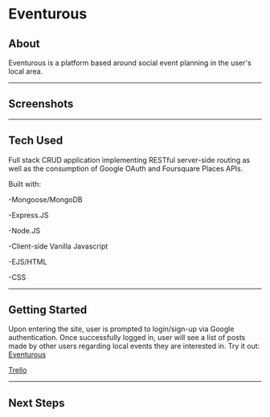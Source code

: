 # Eventurous

## About

Eventurous is a platform based around social event planning in the user's local area. 

---

## Screenshots


---

## Tech Used

Full stack CRUD application implementing RESTful server-side routing as well as the consumption of Google OAuth and Foursquare Places APIs.

Built with:

-Mongoose/MongoDB

-Express.JS

-Node.JS

-Client-side Vanilla Javascript

-EJS/HTML

-CSS

---

## Getting Started

Upon entering the site, user is prompted to login/sign-up via Google authentication. Once successfully logged in, user will see a list of posts made by other users regarding local events they are interested in. Try it out: [Eventurous](https://eventurous-night-out.herokuapp.com/)

[Trello](https://trello.com/b/rzqfyvkn/eventurous)

---

## Next Steps
